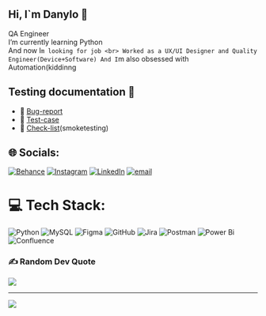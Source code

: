## Hi, I`m Danylo 👋 <br>

QA Engineer <br>
I’m currently learning Python <br>
And now I`m looking for job <br>
Worked as a UX/UI Designer and Quality Engineer(Device+Software)
And I`m also obsessed with Automation(kiddinng

## Testing documentation 📄
- 🐞 [Bug-report](https://docs.google.com/spreadsheets/d/1ONGbdt4K-JWgcFF_lFbWFxyupjARgR7NpiwlJvwUvzI/edit?gid=1207223175#gid=1207223175)
- 📑 [Test-case](https://docs.google.com/spreadsheets/d/1ONGbdt4K-JWgcFF_lFbWFxyupjARgR7NpiwlJvwUvzI/edit?gid=0#gid=0)
-  📌 [Check-list](https://docs.google.com/spreadsheets/d/1ONGbdt4K-JWgcFF_lFbWFxyupjARgR7NpiwlJvwUvzI/edit?gid=1895905273#gid=1895905273)(smoketesting)

## 🌐 Socials:
[![Behance](https://img.shields.io/badge/Behance-1769ff?logo=behance&logoColor=white)](https://www.behance.net/07d70e5b) [![Instagram](https://img.shields.io/badge/Instagram-%23E4405F.svg?logo=Instagram&logoColor=white)](https://instagram.com/mazitofff) [![LinkedIn](https://img.shields.io/badge/LinkedIn-%230077B5.svg?logo=linkedin&logoColor=white)](https://www.linkedin.com/in/danylo-mazitov-7b26a52a5/) [![email](https://img.shields.io/badge/Email-D14836?logo=gmail&logoColor=white)](mailto:tvdan29@gmail.com) 

# 💻 Tech Stack:
![Python](https://img.shields.io/badge/python-3670A0?style=for-the-badge&logo=python&logoColor=ffdd54) ![MySQL](https://img.shields.io/badge/mysql-4479A1.svg?style=for-the-badge&logo=mysql&logoColor=white) ![Figma](https://img.shields.io/badge/figma-%23F24E1E.svg?style=for-the-badge&logo=figma&logoColor=white) ![GitHub](https://img.shields.io/badge/github-%23121011.svg?style=for-the-badge&logo=github&logoColor=white) ![Jira](https://img.shields.io/badge/jira-%230A0FFF.svg?style=for-the-badge&logo=jira&logoColor=white) ![Postman](https://img.shields.io/badge/Postman-FF6C37?style=for-the-badge&logo=postman&logoColor=white) ![Power Bi](https://img.shields.io/badge/power_bi-F2C811?style=for-the-badge&logo=powerbi&logoColor=black) ![Confluence](https://img.shields.io/badge/confluence-%23172BF4.svg?style=for-the-badge&logo=confluence&logoColor=white)

### ✍️ Random Dev Quote
![](https://quotes-github-readme.vercel.app/api?type=horizontal&theme=radical)

---
[![](https://visitcount.itsvg.in/api?id=mazitoff&icon=1&color=0)](https://visitcount.itsvg.in)

<!-- Proudly created with GPRM ( https://gprm.itsvg.in ) -->
